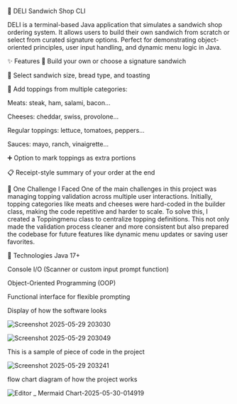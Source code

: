 🥪 DELI Sandwich Shop CLI



DELI is a terminal-based Java application that simulates a sandwich shop ordering system. It allows users to build their own sandwich from scratch or select from curated signature options. Perfect for demonstrating object-oriented principles, user input handling, and dynamic menu logic in Java.

✨ Features
🥪 Build your own or choose a signature sandwich

📏 Select sandwich size, bread type, and toasting

🍖 Add toppings from multiple categories:

Meats: steak, ham, salami, bacon...

Cheeses: cheddar, swiss, provolone...

Regular toppings: lettuce, tomatoes, peppers...

Sauces: mayo, ranch, vinaigrette...

➕ Option to mark toppings as extra portions

📋 Receipt-style summary of your order at the end

🧠 One Challenge I Faced
One of the main challenges in this project was managing topping validation across multiple user interactions. Initially, topping categories like meats and cheeses were hard-coded in the builder class, making the code repetitive and harder to scale. To solve this, I created a Toppingmenu class to centralize topping definitions. This not only made the validation process cleaner and more consistent but also prepared the codebase for future features like dynamic menu updates or saving user favorites.

🔧 Technologies
Java 17+

Console I/O (Scanner or custom input prompt function)

Object-Oriented Programming (OOP)

Functional interface for flexible prompting


Display of how the software looks

![Screenshot 2025-05-29 203030](https://github.com/user-attachments/assets/5797ac0c-4431-454e-b0a6-787b9cc686aa)


![Screenshot 2025-05-29 203049](https://github.com/user-attachments/assets/74c525e4-022a-42ea-87c3-6bfc3f7fcbbd)

This is a sample of piece of code in the project

![Screenshot 2025-05-29 203241](https://github.com/user-attachments/assets/aeadf8be-6c69-438d-ab26-a30536d420fb)


flow chart diagram of how the project works

 ![Editor _ Mermaid Chart-2025-05-30-014919](https://github.com/user-attachments/assets/1e27dd23-46d8-4ccb-9580-40c3d57b7a86)





